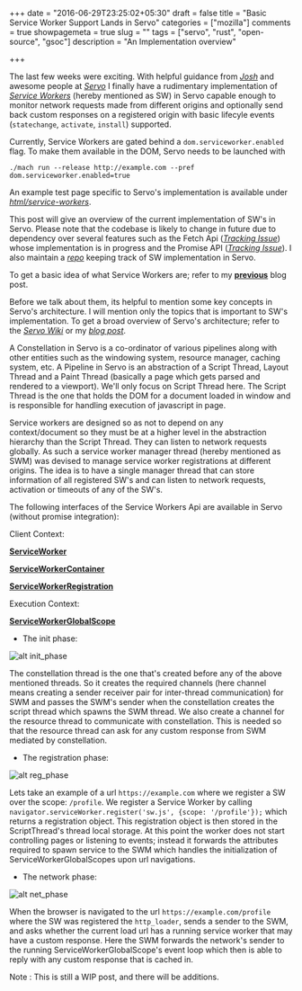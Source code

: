 +++
date = "2016-06-29T23:25:02+05:30"
draft = false
title = "Basic Service Worker Support Lands in Servo"
categories = ["mozilla"]
comments = true
showpagemeta = true
slug = ""
tags = ["servo", "rust", "open-source", "gsoc"]
description = "An Implementation overview"

+++

The last few weeks were exciting. With helpful guidance from [_Josh_](https://github.com/jdm) and awesome people at [_Servo_](https://github.com/servo/servo) I finally have a rudimentary implementation of [_Service Workers_](https://developer.mozilla.org/en-US/docs/Web/API/Service_Worker_API) (hereby mentioned as SW) in Servo capable enough to monitor network requests made from different origins and optionally send back custom responses on a registered origin with basic lifecyle events (`statechange`, `activate`, `install`) supported.

Currently, Service Workers  are gated behind a `dom.serviceworker.enabled` flag. To make them available in the DOM, Servo needs to be launched with

```
./mach run --release http://example.com --pref dom.serviceworker.enabled=true
```

An example test page specific to Servo's implementation is available under [_html/service-workers_](https://github.com/servo/servo/tree/master/tests/html/service-worker).

This post will give an overview of the current implementation of SW's in Servo. Please note that the codebase is likely to change in future due to dependency over several features such as the Fetch Api ([_Tracking Issue_](https://github.com/servo/servo/issues/11894)) whose implementation is in progress and the Promise API ([_Tracking Issue_](https://github.com/servo/servo/issues/4282)). I also maintain a [_repo_](http://github.com/creativcoder/gsoc16) keeping track of SW implementation in Servo.

To get a basic idea of what Service Workers are; refer to my [__previous__](blog/service-workers-on-web/) blog post.

Before we talk about them, its helpful to mention some key concepts in Servo's architecture.
I will mention only the topics that is important to SW's implementation. To get a broad overview of Servo's architecture; refer to the [_Servo Wiki_](https://github.com/servo/servo/wiki/Design) or my [_blog post_](blog/post-community-bonding-gsoc-servo/).

A Constellation in Servo is a co-ordinator of various pipelines along with other entities such as the windowing system, resource manager, caching system, etc.
A Pipeline in Servo is an abstraction of a Script Thread, Layout Thread and a Paint Thread (basically a page which gets parsed and rendered to a viewport).
We'll only focus on Script Thread here.
The Script Thread is the one that holds the DOM for a document loaded in window and is responsible for handling execution of javascript in page.

Service workers are designed so as not to depend on any context/document so they must be at a higher level in the abstraction hierarchy than the Script Thread. They can listen to network requests globally. As such a service worker manager thread (hereby mentioned as SWM) was devised to manage service worker registrations at different origins. The idea is to have a single manager thread that can store information of all registered SW's and can listen to network requests, activation or timeouts of any of the SW's.

The following interfaces of the Service Workers Api are available in Servo (without promise integration):

Client Context:

[__ServiceWorker__](https://github.com/servo/servo/blob/master/components/script/dom/serviceworker.rs)

[__ServiceWorkerContainer__](https://github.com/servo/servo/blob/master/components/script/dom/serviceworkercontainer.rs)

[__ServiceWorkerRegistration__](https://github.com/servo/servo/blob/master/components/script/dom/serviceworkerregistration.rs)

Execution Context:

[__ServiceWorkerGlobalScope__](https://github.com/servo/servo/blob/master/components/script/dom/serviceworkerglobalscope.rs)

* The init phase:

![alt init_phase](posts/service_worker/init_phase.jpg)

The constellation thread is the one that's created before any of the above mentioned threads. So it creates the required channels (here channel means creating a sender receiver pair for inter-thread communication) for SWM and passes the SWM's sender when the constellation creates the script thread which spawns the SWM thread. We also create a channel for the resource thread to communicate with constellation. This is needed so that the resource thread can ask for any custom response from SWM mediated by constellation.

* The registration phase:

![alt reg_phase](posts/service_worker/reg_phase.jpg)

Lets take an example of a url `https://example.com` where we register a SW over the scope: `/profile`.
We register a Service Worker by calling `navigator.serviceWorker.register('sw.js', {scope: '/profile'});` which returns a registration object. This registration object is then stored in the ScriptThread's thread local storage. At this point the worker does not start controlling pages or listening to events; instead it forwards the attributes required to spawn service to the SWM which handles the initialization of ServiceWorkerGlobalScopes upon url navigations.

* The network phase:

![alt net_phase](posts/service_worker/net_phase.jpg)

When the browser is navigated to the url `https://example.com/profile` where the SW was registered the `http_loader`, sends a sender to the SWM, and asks whether the current load url has a running service worker that may have a custom response. Here the SWM forwards the network's sender to the running ServiceWorkerGlobalScope's event loop which then is able to reply with any custom response that is cached in.

Note : This is still a WIP post, and there will be additions.
